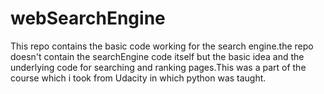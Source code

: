 # webSearchEngine
This repo contains the basic code working for the search engine.the repo doesn't contain the searchEngine code itself but the basic idea and the underlying code for searching and ranking pages.This was a part of the course which i took from Udacity in which python was taught.
